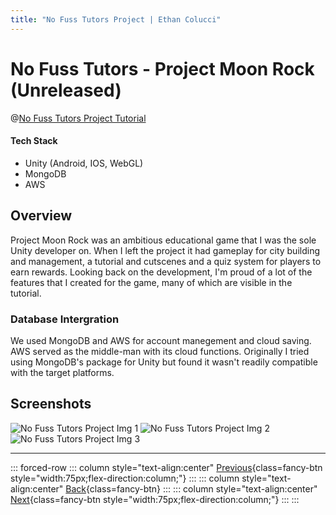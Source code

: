 ```yaml
---
title: "No Fuss Tutors Project | Ethan Colucci"
---
```


# No Fuss Tutors - Project Moon Rock (Unreleased)

@[No Fuss Tutors Project Tutorial](https://www.youtube.com/watch?v=hFGO4fvMFyM)

#### Tech Stack
- Unity (Android, IOS, WebGL)
- MongoDB
- AWS

## Overview

Project Moon Rock was an ambitious educational game that I was the sole Unity developer on. When I left the project it had gameplay for city building and management, a tutorial and cutscenes and a quiz system for players to earn rewards. Looking back on the development, I'm proud of a lot of the features that I created for the game, many of which are visible in the tutorial.

### Database Intergration
We used MongoDB and AWS for account manegement and cloud saving. AWS served as the middle-man with its cloud functions. Originally I tried using MongoDB's package for Unity but found it wasn't readily compatible with the target platforms.

## Screenshots

![No Fuss Tutors Project Img 1](/images/projects/no-fuss-tutors/no-fuss-tutors-project-moonrock-1.jpg)
![No Fuss Tutors Project Img 2](/images/projects/no-fuss-tutors/no-fuss-tutors-project-moonrock-2.jpg)
![No Fuss Tutors Project Img 3](/images/projects/no-fuss-tutors/no-fuss-tutors-project-moonrock-3.jpg)

---

::: forced-row
::: column style="text-align:center"
[Previous](/projects/vr-vision/vr-vision-prop-valve-replacement.html){class=fancy-btn style="width:75px;flex-direction:column;"}
:::
::: column style="text-align:center"
[Back](/./#No-Fuss-Tutors){class=fancy-btn}
:::
::: column style="text-align:center"
[Next](/projects/personal/static-site-generator.html){class=fancy-btn style="width:75px;flex-direction:column;"}
:::
:::
